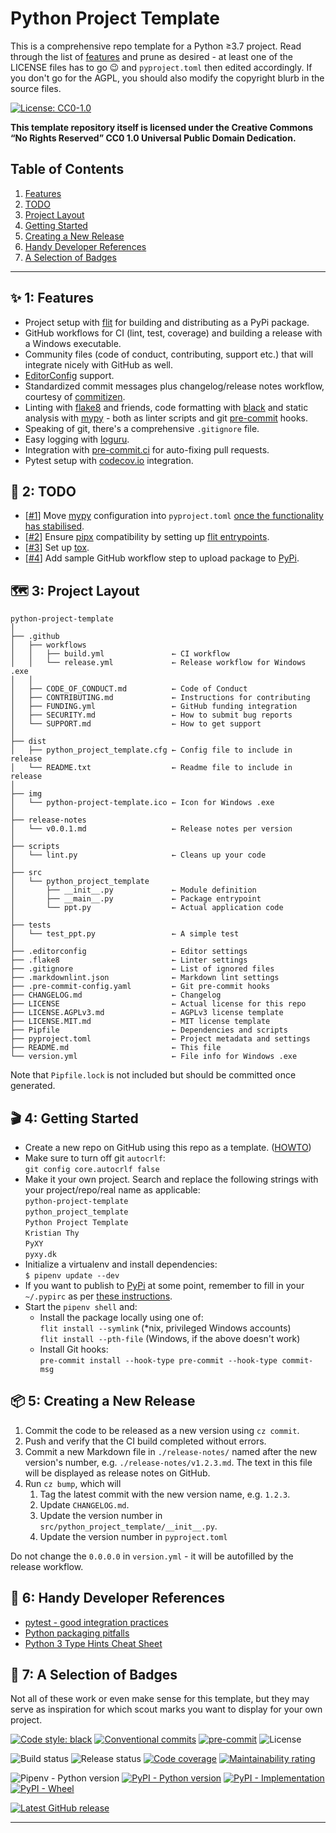 # Python Project Template

This is a comprehensive repo template for a Python &geq;3.7 project. Read
through the list of [features](#-1-features) and prune as desired - at
least one of the LICENSE files has to go :wink: and `pyproject.toml`
then edited accordingly. If you don't go for the AGPL, you should also
modify the copyright blurb in the source files.

[![License: CC0-1.0][license-badge-img-cc0]][license-badge-href-cc0]

**This template repository itself is licensed under the Creative Commons
“No Rights Reserved” CC0 1.0 Universal Public Domain Dedication.**

## Table of Contents

1. [Features](#-1-features)
1. [TODO](#-2-todo)
1. [Project Layout](#%EF%B8%8F-3-project-layout)
1. [Getting Started](#-4-getting-started)
1. [Creating a New Release](#-5-creating-a-new-release)
1. [Handy Developer References](#-6-handy-developer-references)
1. [A Selection of Badges](#-7-a-selection-of-badges)

---

## ✨ 1: Features

* Project setup with [flit] for building and distributing as a PyPi package.
* GitHub workflows for CI (lint, test, coverage) and building a release
  with a Windows executable.
* Community files (code of conduct, contributing, support etc.) that will
  integrate nicely with GitHub as well.
* [EditorConfig] support.
* Standardized commit messages plus changelog/release notes workflow,
  courtesy of [commitizen].
* Linting with [flake8] and friends, code formatting with [black][black-badge-href]
  and static analysis with [mypy] - both as linter scripts and git
  [pre-commit][pre-commit-badge-href] hooks.
* Speaking of git, there's a comprehensive `.gitignore` file.
* Easy logging with [loguru].
* Integration with [pre-commit.ci][pre-commit-ci] for auto-fixing pull requests.
* Pytest setup with [codecov.io](https://codecov.io) integration.

## 👷 2: TODO

* [[#1](https://github.com/pyxy-dk/python-project-template/issues/1)]
  Move [mypy] configuration into `pyproject.toml`
  [once the functionality has stabilised](https://github.com/python/mypy/issues/5205#issuecomment-832779057).
* [[#2](https://github.com/pyxy-dk/python-project-template/issues/2)] Ensure
  [pipx](https://pipxproject.github.io/pipx/) compatibility by setting up
  [flit entrypoints](https://flit.readthedocs.io/en/latest/pyproject_toml.html#scripts-section).
* [[#3](https://github.com/pyxy-dk/python-project-template/issues/3)] Set up [tox].
* [[#4](https://github.com/pyxy-dk/python-project-template/issues/4)] Add sample
  GitHub workflow step to upload package to [PyPi].

## 🗺️ 3: Project Layout

```text
python-project-template
│
├── .github
│   ├── workflows
│   │   ├── build.yml               ← CI workflow
│   │   └── release.yml             ← Release workflow for Windows .exe
│   │
│   ├── CODE_OF_CONDUCT.md          ← Code of Conduct
│   ├── CONTRIBUTING.md             ← Instructions for contributing
│   ├── FUNDING.yml                 ← GitHub funding integration
│   ├── SECURITY.md                 ← How to submit bug reports
│   └── SUPPORT.md                  ← How to get support
│
├── dist
│   ├── python_project_template.cfg ← Config file to include in release
│   └── README.txt                  ← Readme file to include in release
│
├── img
│   └── python-project-template.ico ← Icon for Windows .exe
│
├── release-notes
│   └── v0.0.1.md                   ← Release notes per version
│
├── scripts
│   └── lint.py                     ← Cleans up your code
│
├── src
│   └── python_project_template
│       ├── __init__.py             ← Module definition
│       ├── __main__.py             ← Package entrypoint
│       └── ppt.py                  ← Actual application code
│
├── tests
│   └── test_ppt.py                 ← A simple test
│
├── .editorconfig                   ← Editor settings
├── .flake8                         ← Linter settings
├── .gitignore                      ← List of ignored files
├── .markdownlint.json              ← Markdown lint settings
├── .pre-commit-config.yaml         ← Git pre-commit hooks
├── CHANGELOG.md                    ← Changelog
├── LICENSE                         ← Actual license for this repo
├── LICENSE.AGPLv3.md               ← AGPLv3 license template
├── LICENSE.MIT.md                  ← MIT license template
├── Pipfile                         ← Dependencies and scripts
├── pyproject.toml                  ← Project metadata and settings
├── README.md                       ← This file
└── version.yml                     ← File info for Windows .exe
```

Note that `Pipfile.lock` is not included but should be committed once generated.

## 🎬 4: Getting Started

* Create a new repo on GitHub using this repo as a template. ([HOWTO])
* Make sure to turn off git `autocrlf`:\
  `git config core.autocrlf false`
* Make it your own project. Search and replace the following strings
  with your project/repo/real name as applicable:\
  `python-project-template`\
  `python_project_template`\
  `Python Project Template`\
  `Kristian Thy`\
  `PyXY`\
  `pyxy.dk`
* Initialize a virtualenv and install dependencies:\
  `$ pipenv update --dev`
* If you want to publish to [PyPi] at some point, remember to fill in
  your `~/.pypirc` as per [these instructions][antonz].
* Start the `pipenv shell` and:
  * Install the package locally using one of:\
    `flit install --symlink` (*nix, privileged Windows accounts)\
    `flit install --pth-file` (Windows, if the above doesn't work)
  * Install Git hooks:\
    `pre-commit install --hook-type pre-commit --hook-type commit-msg`

## 📦 5: Creating a New Release

1. Commit the code to be released as a new version using `cz commit`.
1. Push and verify that the CI build completed without errors.
1. Commit a new Markdown file in `./release-notes/` named after the new version's
   number, e.g. `./release-notes/v1.2.3.md`. The text in this file will be displayed
   as release notes on GitHub.
1. Run `cz bump`, which will
    1. Tag the latest commit with the new version name, e.g. `1.2.3`.
    1. Update `CHANGELOG.md`.
    1. Update the version number in `src/python_project_template/__init__.py`.
    1. Update the version number in `pyproject.toml`

Do not change the `0.0.0.0` in `version.yml` - it will be autofilled by the
release workflow.

## 📜 6: Handy Developer References

* [pytest - good integration practices](https://docs.pytest.org/en/6.2.x/goodpractices.html)
* [Python packaging pitfalls](https://blog.ionelmc.ro/2014/06/25/python-packaging-pitfalls/)
* [Python 3 Type Hints Cheat Sheet](https://mypy.readthedocs.io/en/latest/cheat_sheet_py3.html)

## 🥇 7: A Selection of Badges

Not all of these work or even make sense for this template, but they may serve
as inspiration for which scout marks you want to display for your own project.

[![Code style: black][black-badge-img]][black-badge-href]
[![Conventional commits][conventional-commits-badge-img]][conventional-commits-badge-href]
[![pre-commit][pre-commit-badge-img]][pre-commit-badge-href]
![License][license-badge-img]

![Build status][github-actions-build-badge-img]
![Release status][github-actions-release-badge-img]
[![Code coverage][codecov-badge-img]][codecov-badge-href]
[![Maintainability rating][sonarcloud-badge-img]][sonarcloud-badge-href]

![Pipenv - Python version][pipenv-badge-img]
[![PyPI - Python version][pypi-badge-img-pyv]][pypi-badge-href]
[![PyPI - Implementation][pypi-badge-img-impl]][pypi-badge-href]
[![PyPI - Wheel][pypi-badge-img-whl]][pypi-badge-href]

[![Latest GitHub release][release-badge-img]][release-badge-href]

---

[antonz]: https://antonz.org/python-packaging/
[black-badge-href]: https://github.com/psf/black
[black-badge-img]: https://img.shields.io/badge/code%20style-black-000000.svg
[codecov-badge-href]: https://codecov.io/gh/pyxy-dk/python-project-template
[codecov-badge-img]: https://codecov.io/gh/pyxy-dk/python-project-template/branch/main/graph/badge.svg
[commitizen]: https://commitizen-tools.github.io/commitizen/
[conventional-commits-badge-href]: https://www.conventionalcommits.org/en/v1.0.0/
[conventional-commits-badge-img]: https://img.shields.io/badge/conventional%20commits-1.0.0-blue.svg
[EditorConfig]: https://editorconfig.org/
[flake8]: https://flake8.pycqa.org/
[flit]: https://pypi.org/project/flit/
[github-actions-build-badge-img]: https://github.com/pyxy-dk/python-project-template/workflows/build/badge.svg
[github-actions-release-badge-img]: https://github.com/pyxy-dk/python-project-template/workflows/release/badge.svg
[HOWTO]: https://docs.github.com/en/github/creating-cloning-and-archiving-repositories/creating-a-repository-from-a-template
[license-badge-img]: https://img.shields.io/github/license/pyxy-dk/python-project-template
[license-badge-href-cc0]: http://creativecommons.org/publicdomain/zero/1.0/
[license-badge-img-cc0]: https://licensebuttons.net/l/zero/1.0/88x31.png
[loguru]: https://github.com/Delgan/loguru
[mypy]: https://mypy.readthedocs.io/en/latest/config_file.html#the-mypy-configuration-file
[pipenv-badge-img]: https://img.shields.io/github/pipenv/locked/python-version/pyxy-dk/python-project-template
[pre-commit-badge-href]: https://github.com/pre-commit/pre-commit
[pre-commit-badge-img]: https://img.shields.io/badge/pre--commit-enabled-brightgreen?logo=pre-commit&logoColor=white
[pre-commit-ci]: https://pre-commit.ci/
[PyPi]: https://pypi.org/
[pypi-badge-href]: https://pypi.org/project/python-project-template/
[pypi-badge-img-impl]: https://img.shields.io/pypi/implementation/python-project-template
[pypi-badge-img-pyv]: https://img.shields.io/pypi/pyversions/python-project-template
[pypi-badge-img-whl]: https://img.shields.io/pypi/wheel/python-project-template
[release-badge-img]: https://img.shields.io/github/v/release/pyxy-dk/python-project-template?sort=semver
[release-badge-href]: https://github.com/pyxy-dk/python-project-template/releases
[sonarcloud-badge-href]: https://sonarcloud.io/dashboard?id=kthy_python-project-template
[sonarcloud-badge-img]: https://sonarcloud.io/api/project_badges/measure?project=kthy_python-project-template&metric=sqale_rating
[tox]: https://tox.readthedocs.io/en/latest/
